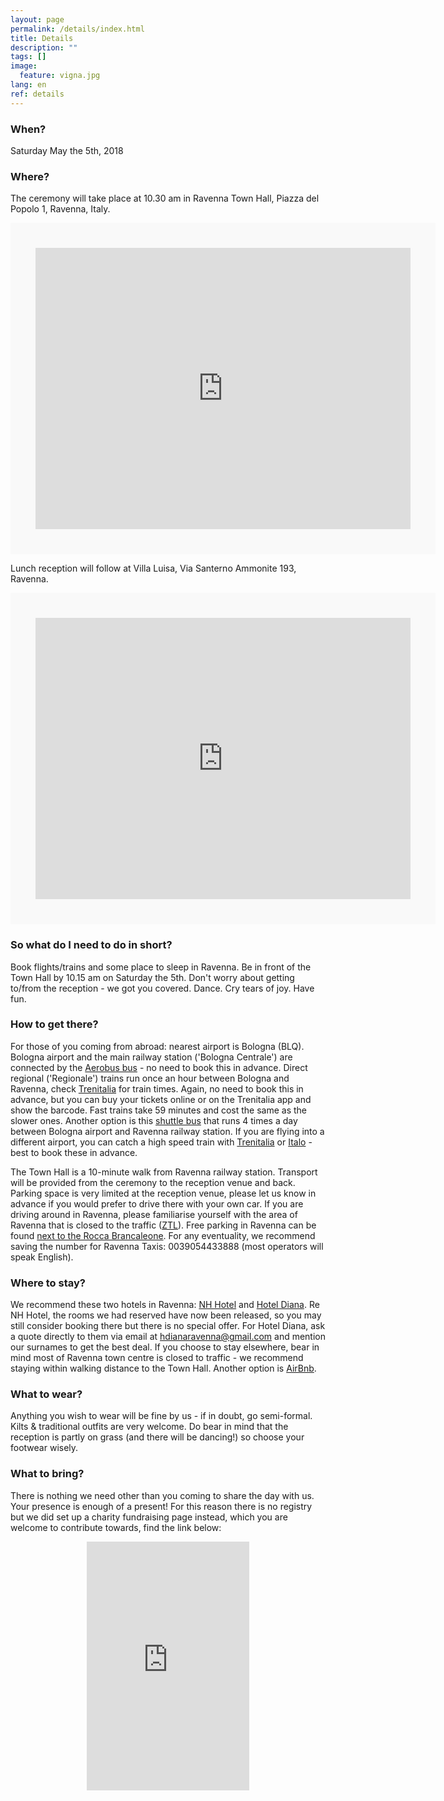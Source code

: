 ```yaml
---
layout: page
permalink: /details/index.html
title: Details
description: ""
tags: []
image:
  feature: vigna.jpg
lang: en
ref: details
---
```



### When?   

Saturday May the 5th, 2018

### Where?   

The ceremony will take place at 10.30 am in Ravenna Town Hall, Piazza del Popolo 1, Ravenna, Italy.
<div class="google-maps">
    <iframe src="https://www.google.com/maps/embed?pb=!1m14!1m8!1m3!1d552718.9721252556!2d11.811229583592342!3d44.43532089113919!3m2!1i1024!2i768!4f13.1!3m3!1m2!1s0x0%3A0xbe4eda259187bc7b!2sComune+di+Ravenna!5e0!3m2!1sen!2suk!4v1487937797713" width="600" height="450" frameborder="0" style="border:40px solid #f9f9f9" allowfullscreen></iframe>
</div>  
   
Lunch reception will follow at Villa Luisa, Via Santerno Ammonite 193, Ravenna.    
<div class="google-maps">
    <iframe src="https://www.google.com/maps/embed?pb=!1m18!1m12!1m3!1d11393.051153778155!2d12.06609052031141!3d44.4482824200331!2m3!1f0!2f0!3f0!3m2!1i1024!2i768!4f13.1!3m3!1m2!1s0x477e0726cc087ee7%3A0xcd71323400c1ad51!2sVia+Santerno+Ammonite%2C+193%2C+48124+Ravenna+RA!5e0!3m2!1sen!2sit!4v1495557784304" width="600" height="450" frameborder="0" style="border:40px solid #f9f9f9" allowfullscreen></iframe>
</div>


### So what do I need to do in short?   
Book flights/trains and some place to sleep in Ravenna. Be in front of the Town Hall by 10.15 am on Saturday the 5th. Don't worry about getting to/from the reception - we got you covered. Dance. Cry tears of joy. Have fun. 

### How to get there?  
For those of you coming from abroad: nearest airport is Bologna (BLQ). Bologna airport and the main railway station ('Bologna Centrale') are connected by the [Aerobus bus](https://aerobus.bo.it/en) - no need to book this in advance. Direct regional ('Regionale') trains run once an hour between Bologna and Ravenna, check [Trenitalia](http://www.trenitalia.com/tcom-en) for train times. Again, no need to book this in advance, but you can buy your tickets online or on the Trenitalia app and show the barcode. Fast trains take 59 minutes and cost the same as the slower ones. Another option is this [shuttle bus](http://www.shuttlecrab.it/index_en.php) that runs 4 times a day between Bologna airport and Ravenna railway station. If you are flying into a different airport, you can catch a high speed train with [Trenitalia](http://www.trenitalia.com/tcom-en) or [Italo](https://www.italotreno.it/en) - best to book these in advance. 

The Town Hall is a 10-minute walk from Ravenna railway station. Transport will be provided from the ceremony to the reception venue and back. Parking space is very limited at the reception venue, please let us know in advance if you would prefer to drive there with your own car. If you are driving around in Ravenna, please familiarise yourself with the area of Ravenna that is closed to the traffic ([ZTL](http://www.turismo.ra.it/eng/Travel/Getting-around/Limited-traffic-zones-(ZTL))). Free parking in Ravenna can be found [next to the Rocca Brancaleone](https://goo.gl/maps/ap1VQKKn2M32). For any eventuality, we recommend saving the number for Ravenna Taxis: 0039054433888 (most operators will speak English).

### Where to stay?   
We recommend these two hotels in Ravenna: [NH Hotel](https://www.nh-hotels.com/hotel/nh-ravenna) and [Hotel Diana](http://www.hoteldiana.ra.it/). Re NH Hotel, the rooms we had reserved have now been released, so you may still consider booking there but there is no special offer. For Hotel Diana, ask a quote directly to them via email at hdianaravenna@gmail.com and mention our surnames to get the best deal. If you choose to stay elsewhere, bear in mind most of Ravenna town centre is closed to traffic - we recommend staying within walking distance to the Town Hall. Another option is [AirBnb](https://www.airbnb.com/).    

### What to wear?   
Anything you wish to wear will be fine by us - if in doubt, go semi-formal. Kilts & traditional outfits are very welcome. Do bear in mind that the reception is partly on grass (and there will be dancing!) so choose your footwear wisely.    

### What to bring?
There is nothing we need other than you coming to share the day with us. Your presence is enough of a present! For this reason there is no registry but we did set up a charity fundraising page instead, which you are welcome to contribute towards, find the link below:   
<div align="center">
<iframe src="https://www.youcaring.com/fundraiser-widget.aspx?frid=766405" width="260" height="398" frameborder="0"></iframe>
</div>






